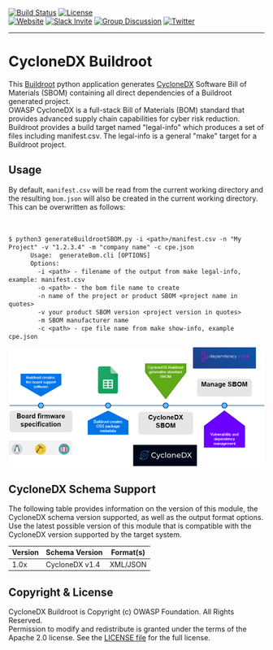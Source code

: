 [![Build Status](https://github.com/CycloneDX/cyclonedx-buildroot/workflows/CI/badge.svg)](https://github.com/CycloneDX/cyclonedx-buildroot/actions?workflow=CI)
[![License](https://img.shields.io/badge/license-Apache%202.0-brightgreen.svg)][License]  
[![Website](https://img.shields.io/badge/https://-cyclonedx.org-blue.svg)][CDX_homepage]
[![Slack Invite](https://img.shields.io/badge/Slack-Join-blue?logo=slack&labelColor=393939)](https://cyclonedx.org/slack/invite)
[![Group Discussion](https://img.shields.io/badge/discussion-groups.io-blue.svg)](https://groups.io/g/CycloneDX)
[![Twitter](https://img.shields.io/twitter/url/http/shields.io.svg?style=social&label=Follow)](https://twitter.com/CycloneDX_Spec)

----

# CycloneDX Buildroot

This [Buildroot][Buildroot_homepage] python application generates [CycloneDX][CDX_homepage] Software Bill of Materials 
(SBOM) containing all direct dependencies of a Buildroot generated project.  
OWASP CycloneDX is a full-stack Bill of Materials (BOM) standard that provides advanced supply chain capabilities for 
cyber risk reduction.
Buildroot provides a build target named "legal-info" which produces a set of files including manifest.csv. The legal-info
is a general "make" target for a Buildroot project.

## Usage

By default, `manifest.csv` will be read from the current working directory
and the resulting `bom.json` will also be created in the current working directory.  
This can be overwritten as follows:

```ShellSession

  
$ python3 generateBuildrootSBOM.py -i <path>/manifest.csv -n "My Project" -v "1.2.3.4" -m "company name" -c cpe.json
      Usage:  generateBom.cli [OPTIONS]
      Options:
        -i <path> - filename of the output from make legal-info, example: manifest.csv
        -o <path> - the bom file name to create
        -n name of the project or product SBOM <project name in quotes>
        -v your product SBOM version <project version in quotes>
        -m SBOM manufacturer name
        -c <path> - cpe file name from make show-info, example cpe.json
```

![CycloneDX logo](https://github.com/CycloneDX/cyclonedx-buildroot/blob/process-flow-description/build-Page-2.drawio.png)

## CycloneDX Schema Support

The following table provides information on the version of this module, the CycloneDX schema version supported, as well as the output format options.
Use the latest possible version of this module that is compatible with the CycloneDX version supported by the target system.

| Version | Schema Version | Format(s) |
|---------|----------------|-----------|
| 1.0x | CycloneDX v1.4 | XML/JSON |

## Copyright & License

CycloneDX Buildroot is Copyright (c) OWASP Foundation. All Rights Reserved.  
Permission to modify and redistribute is granted under the terms of the Apache 2.0 license. See the [LICENSE file][License] for the full license.

[CDX_homepage]: https://cyclonedx.org
[License]: https://github.com/CycloneDX/cyclonedx-buildroot/blob/main/LICENSE
[Buildroot_homepage]: https://buildroot.org
